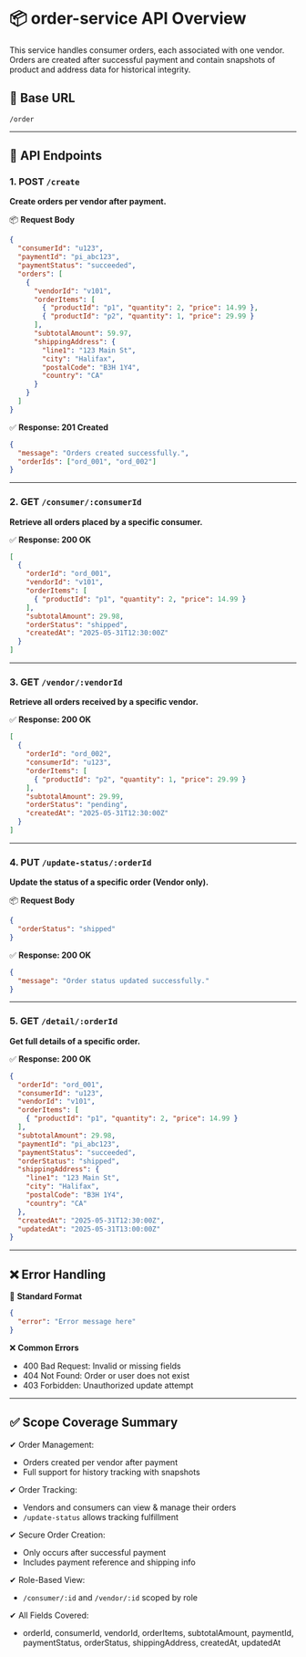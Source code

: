 # 📦 order-service API Overview

This service handles consumer orders, each associated with one vendor. Orders are created after successful payment and contain snapshots of product and address data for historical integrity.

## 📍 Base URL
```
/order
```

---

## 📌 API Endpoints

### 1. POST `/create`
**Create orders per vendor after payment.**

📦 **Request Body**
```json
{
  "consumerId": "u123",
  "paymentId": "pi_abc123",
  "paymentStatus": "succeeded",
  "orders": [
    {
      "vendorId": "v101",
      "orderItems": [
        { "productId": "p1", "quantity": 2, "price": 14.99 },
        { "productId": "p2", "quantity": 1, "price": 29.99 }
      ],
      "subtotalAmount": 59.97,
      "shippingAddress": {
        "line1": "123 Main St",
        "city": "Halifax",
        "postalCode": "B3H 1Y4",
        "country": "CA"
      }
    }
  ]
}
```

✅ **Response: 201 Created**
```json
{
  "message": "Orders created successfully.",
  "orderIds": ["ord_001", "ord_002"]
}
```

---

### 2. GET `/consumer/:consumerId`
**Retrieve all orders placed by a specific consumer.**

✅ **Response: 200 OK**
```json
[
  {
    "orderId": "ord_001",
    "vendorId": "v101",
    "orderItems": [
      { "productId": "p1", "quantity": 2, "price": 14.99 }
    ],
    "subtotalAmount": 29.98,
    "orderStatus": "shipped",
    "createdAt": "2025-05-31T12:30:00Z"
  }
]
```

---

### 3. GET `/vendor/:vendorId`
**Retrieve all orders received by a specific vendor.**

✅ **Response: 200 OK**
```json
[
  {
    "orderId": "ord_002",
    "consumerId": "u123",
    "orderItems": [
      { "productId": "p2", "quantity": 1, "price": 29.99 }
    ],
    "subtotalAmount": 29.99,
    "orderStatus": "pending",
    "createdAt": "2025-05-31T12:30:00Z"
  }
]
```

---

### 4. PUT `/update-status/:orderId`
**Update the status of a specific order (Vendor only).**

📦 **Request Body**
```json
{
  "orderStatus": "shipped"
}
```

✅ **Response: 200 OK**
```json
{
  "message": "Order status updated successfully."
}
```

---

### 5. GET `/detail/:orderId`
**Get full details of a specific order.**

✅ **Response: 200 OK**
```json
{
  "orderId": "ord_001",
  "consumerId": "u123",
  "vendorId": "v101",
  "orderItems": [
    { "productId": "p1", "quantity": 2, "price": 14.99 }
  ],
  "subtotalAmount": 29.98,
  "paymentId": "pi_abc123",
  "paymentStatus": "succeeded",
  "orderStatus": "shipped",
  "shippingAddress": {
    "line1": "123 Main St",
    "city": "Halifax",
    "postalCode": "B3H 1Y4",
    "country": "CA"
  },
  "createdAt": "2025-05-31T12:30:00Z",
  "updatedAt": "2025-05-31T13:00:00Z"
}
```

---

## ❌ Error Handling

🧱 **Standard Format**
```json
{
  "error": "Error message here"
}
```

❌ **Common Errors**
- 400 Bad Request: Invalid or missing fields
- 404 Not Found: Order or user does not exist
- 403 Forbidden: Unauthorized update attempt

---

## ✅ Scope Coverage Summary
✔ Order Management:
- Orders created per vendor after payment
- Full support for history tracking with snapshots

✔ Order Tracking:
- Vendors and consumers can view & manage their orders
- `/update-status` allows tracking fulfillment

✔ Secure Order Creation:
- Only occurs after successful payment
- Includes payment reference and shipping info

✔ Role-Based View:
- `/consumer/:id` and `/vendor/:id` scoped by role

✔ All Fields Covered:
- orderId, consumerId, vendorId, orderItems, subtotalAmount, paymentId, paymentStatus,
  orderStatus, shippingAddress, createdAt, updatedAt

